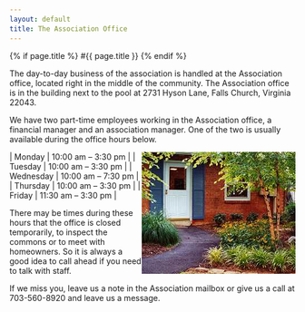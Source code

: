 ```yaml
---
layout: default
title: The Association Office
---
```

{% if page.title %}
#{{ page.title }}
{% endif %}

The day-to-day business of the association is handled at the Association office, located right in the middle of the community. The Association office is in the building next to the pool at 2731 Hyson Lane, Falls Church, Virginia 22043.

We have two part-time employees working in the Association office, a financial manager and an association manager. One of the two is usually available during the office hours below.

<img alt="" longdesc="Office door" src="images/office_door.jpg" style="width: 271px; height: 215px; float: right;" />

| Monday | 10:00 am – 3:30 pm |
| Tuesday | 10:00 am – 3:30 pm |
| Wednesday | 10:00 am – 7:30 pm |
| Thursday | 10:00 am – 3:30 pm |
| Friday | 11:30 am – 3:30 pm |


There may be times during these hours that the office is closed temporarily, to inspect the commons or to meet with homeowners. So it is always a good idea to call ahead if you need to talk with staff.

If we miss you, leave us a note in the Association mailbox or give us a call at 703-560-8920 and leave us a message.
